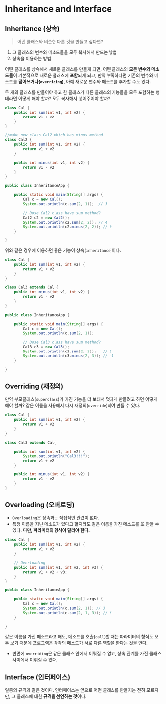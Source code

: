 # Inheritance and Interface

## Inheritance (상속)

> 어떤 클래스와 비슷한 다른 것을 만들고 싶다면?

1. 그 클래스의 변수와 메소드들을 모두 복사해서 만드는 방법
2. 상속을 이용하는 방법

어떤 클래스를 상속해서 새로운 클래스를 만들게 되면, 어떤 클래스의 **모든 변수와 메소드들**이 기본적으로 새로운 클래스에 **포함**되게 되고, 만약 부족하다면 기존의 변수와 메소드를 **덮어쓰거나(`overriding`)**, 아예 새로운 변수와 메소드를 추가할 수도 있다.

두 개의 클래스를 만들어야 하고 한 클래스가 다른 클래스의 기능들을 모두 포함하는 형태라면 어떻게 해야 할까? 모두 복사해서 넣어주어야 할까?

```java
class Cal {
	public int sum(int v1, int v2) {
		return v1 + v2;
	}
}

//make new class Cal2 which has minus method
class Cal2 {
	public int sum(int v1, int v2) {
		return v1 + v2;
	}

	public int minus(int v1, int v2) {
		return v1 - v2;
	}
}

public class InheritanceApp {

	public static void main(String[] args) {
        Cal c = new Cal();
        System.out.println(c.sum(2, 1));  // 3

        // Dose Cal2 class have sum method?
        Cal2 c2 = new Cal2();
        System.out.println(c2.sum(2, 2)); // 4
        System.out.println(c2.minus(2, 2)); // 0
	}

}
```

위와 같은 경우에 이용하면 좋은 기능이 상속(`inheritance`)이다.

```java
class Cal {
	public int sum(int v1, int v2) {
		return v1 + v2;
	}
}

class Cal3 extends Cal {
	public int minus(int v1, int v2) {
		return v1 - v2;
	}
}

public class InheritanceApp {

	public static void main(String[] args) {
		Cal c = new Cal();
		System.out.println(c.sum(2, 1));

		// Dose Cal3 class have sum method?
		Cal3 c3 = new Cal3();
		System.out.println(c3.sum(2, 3));	// 5
		System.out.println(c3.minus(2, 3));	// -1
	}

}
```

## Overriding (재정의)

만약 부모클래스(`superclass`)가 가진 기능을 더 보태서 멋지게 만들려고 하면 어떻게 해야 할까? 같은 이름을 사용해서 다시 재정의(`override`)하여 만들 수 있다.

```java
class Cal {
	public int sum(int v1, int v2) {
		return v1 + v2;
	}
}

class Cal3 extends Cal{

	public int sum(int v1, int v2) {
		System.out.println("Cal3!!!");
		return v1 + v2;
	}

	public int minus(int v1, int v2) {
		return v1 - v2;
	}
}
```

## Overloading (오버로딩)

- `Overloading`은 상속과는 직접적인 관련이 없다.
- 특정 이름을 지닌 메소드가 있다고 할지라도 같은 이름을 가진 메소드를 또 만들 수 있다. **다만, 파라미터의 형식이 달라야 한다.**

```java
class Cal {
	public int sum(int v1, int v2) {
		return v1 + v2;
	}

	// Overloading
	public int sum(int v1, int v2, int v3) {
		return v1 + v2 + v3;
	}
}

public class InheritanceApp {

	public static void main(String[] args) {
		Cal c = new Cal();
		System.out.println(c.sum(2, 1)); // 3
		System.out.println(c.sum(2, 1, 3)); // 6
	}

}
```

같은 이름을 가진 메소드라고 해도, 메소드를 호출(`call`)할 때는 파라미터의 형식도 모두 보기 때문에 프로그램은 각각의 메소드가 서로 다른 역할을 한다는 것을 안다.

- 반면에 `overriding`은 같은 클래스 안에서 이뤄질 수 없고, 상속 관계를 가진 클래스 사이에서 이뤄질 수 있다.

## Interface (인터페이스)

일종의 규격과 같은 것이다. 인터페이스는 앞으로 어떤 클래스를 만들지는 전혀 모르지만, 그 클래스에 대한 **규격을 선언하는 것**이다.
